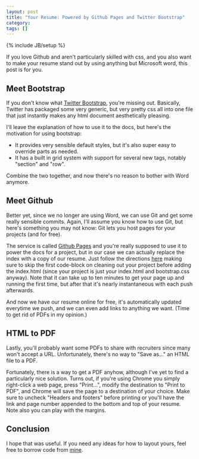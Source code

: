 ```yaml
---
layout: post
title: "Your Resume: Powered by Github Pages and Twitter Bootstrap"
category: 
tags: []
---
```

{% include JB/setup %}

If you love Github and aren't particularly skilled with css, and you also want to make your resume stand out by using anything but Microsoft word, this post is for you.

Meet Bootstrap
--------------

If you don't know what [Twitter Bootstrap](http://twitter.github.com/bootstrap/), you're missing out. Basically, Twitter has packaged some very generic, but very pretty css all into one file that just instantly makes any html document aesthetically pleasing.

I'll leave the explanation of how to use it to the docs, but here's the motivation for using bootstrap:

* It provides very sensible default styles, but it's also super easy to override parts as needed.
* It has a built in grid system with support for several new tags, notably "section" and "row".

Combine the two together, and now there's no reason to bother with Word anymore.

Meet Github
-----------

Better yet, since we no longer are using Word, we can use Git and get some really sensible commits. Again, I'll assume you know how to use Git, but here's something you may not know: Git lets you host pages for your projects (and for free).

The service is called [Github Pages](http://pages.github.com) and you're really supposed to use it to power the docs for a project, but in our case we can actually replace the index with a copy of our resume. Just follow the directions [here](http://pages.github.com/#project_pages) making sure to skip the first code-block on cleaning out your project before adding the index.html (since your project is just your index.html and bootstrap.css anyway). Note that it can take up to ten minutes to get your page up and running the first time, but after that it's nearly instantaneous with each push afterwards.

And now we have our resume online for free, it's automatically updated everytime we push, and we can even add links to anything we want. (Time to get rid of PDFs in my opinion.)

HTML to PDF
-----------

Lastly, you'll probably want some PDFs to share with recruiters since many won't accept a URL. Unfortunately, there's no way to "Save as..." an HTML file to a PDF.

Fortunately, there is a way to get a PDF anyhow, although I've yet to find a particularly nice solution. Turns out, if you're using Chrome you simply right-click a web page, press "Print...", modify the destination to "Print to PDF", and Chrome will save the page to a destination of your choice. Make sure to uncheck "Headers and footers" before printing or you'll have the link and page number appended to the bottom and top of your resume. Note also you can play with the margins.

Conclusion
----------
I hope that was useful. If you need any ideas for how to layout yours, feel free to borrow code from [mine](http://ceasar.github.com/resume/).
